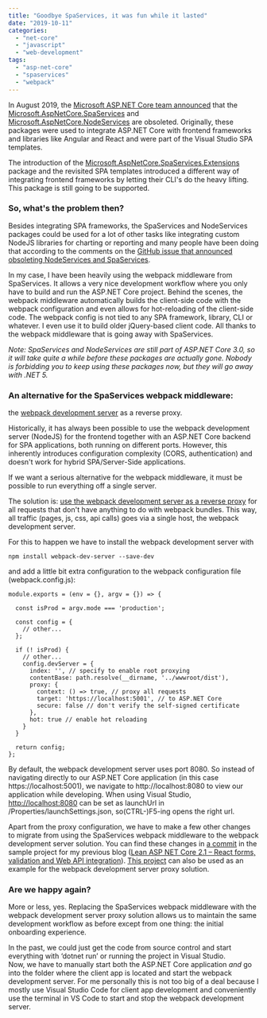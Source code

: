 ```yaml
---
title: "Goodbye SpaServices, it was fun while it lasted"
date: "2019-10-11"
categories: 
  - "net-core"
  - "javascript"
  - "web-development"
tags: 
  - "asp-net-core"
  - "spaservices"
  - "webpack"
---
```


In August 2019, the [Microsoft ASP.NET Core team announced](https://github.com/aspnet/AspNetCore/issues/12890) that the [Microsoft.AspNetCore.SpaServices](https://www.nuget.org/packages/Microsoft.AspNetCore.SpaServices/) and [Microsoft.AspNetCore.NodeServices](https://www.nuget.org/packages/Microsoft.AspNetCore.NodeServices/) are obsoleted. Originally, these packages were used to integrate ASP.NET Core with frontend frameworks and libraries like Angular and React and were part of the Visual Studio SPA templates.

The introduction of the [Microsoft.AspNetCore.SpaServices.Extensions](https://www.nuget.org/packages/Microsoft.AspNetCore.SpaServices.Extensions/) package and the revisited SPA templates introduced a different way of integrating frontend frameworks by letting their CLI's do the heavy lifting. This package is still going to be supported.

### So, what's the problem then?

Besides integrating SPA frameworks, the SpaServices and NodeServices packages could be used for a lot of other tasks like integrating custom NodeJS libraries for charting or reporting and many people have been doing that according to the comments on the [GitHub issue that announced obsoleting NodeServices and SpaServices](https://github.com/aspnet/AspNetCore/issues/12890).

In my case, I have been heavily using the webpack middleware from SpaServices. It allows a very nice development workflow where you only have to build and run the ASP.NET Core project. Behind the scenes, the webpack middleware automatically builds the client-side code with the webpack configuration and even allows for hot-reloading of the client-side code. The webpack config is not tied to any SPA framework, library, CLI or whatever. I even use it to build older jQuery-based client code. All thanks to the webpack middleware that is going away with SpaServices.

_Note: SpaServices and NodeServices are still part of ASP.NET Core 3.0, so it will take quite a while before these packages are actually gone. Nobody is forbidding you to keep using these packages now, but they will go away with .NET 5._

### An alternative for the SpaServices webpack middleware:  
the [webpack development server](https://webpack.js.org/configuration/dev-server/) as a reverse proxy.

Historically, it has always been possible to use the webpack development server (NodeJS) for the frontend together with an ASP.NET Core backend for SPA applications, both running on different ports. However, this inherently introduces configuration complexity (CORS, authentication) and doesn't work for hybrid SPA/Server-Side applications.

If we want a serious alternative for the webpack middleware, it must be possible to run everything off a single server.

The solution is: [use the webpack development server as a reverse proxy](https://medium.com/@drgenejones/proxying-an-external-api-with-webpack-serve-code-and-a-restful-data-from-separate-endpoints-4da9b8daf430) for all requests that don't have anything to do with webpack bundles. This way, all traffic (pages, js, css, api calls) goes via a single host, the webpack development server.

For this to happen we have to install the webpack development server with

```
npm install webpack-dev-server --save-dev

```

and add a little bit extra configuration to the webpack configuration file (webpack.config.js):

```
module.exports = (env = {}, argv = {}) => {
  
  const isProd = argv.mode === 'production';

  const config = {
    // other...
  };

  if (! isProd) {
    // other...
    config.devServer = {
      index: '', // specify to enable root proxying
      contentBase: path.resolve(__dirname, '../wwwroot/dist'),
      proxy: {
        context: () => true, // proxy all requests
        target: 'https://localhost:5001', // to ASP.NET Core
        secure: false // don't verify the self-signed certificate
      },
      hot: true // enable hot reloading
    }
  }

  return config;
};
```

By default, the webpack development server uses port 8080. So instead of navigating directly to our ASP.NET Core application (in this case https://localhost:5001), we navigate to http://localhost:8080 to view our application while developing. When using Visual Studio, [http://localhost:8080](http://localhost:8080) can be set as launchUrl in /Properties/launchSettings.json, so(CTRL-)F5-ing opens the right url.

Apart from the proxy configuration, we have to make a few other changes to migrate from using the SpaServices webpack middleware to the webpack development server solution. You can find these changes in [a commit](https://github.com/martijnboland/LeanAspNetCore-React/commit/52c2fa0f00bc23a7507ee077d5fa88f0325b9686) in the sample project for my previous blog ([Lean ASP NET Core 2.1 – React forms, validation and Web API integration](https://blogs.taiga.nl/martijn/2018/08/13/lean-asp-net-core-2-1-react-forms-validation-and-web-api-integration/)). [This project](https://github.com/martijnboland/LeanAspNetCore-React) can also be used as an example for the webpack development server proxy solution.

### Are we happy again?

More or less, yes. Replacing the SpaServices webpack middleware with the webpack development server proxy solution allows us to maintain the same development workflow as before except from one thing: the initial onboarding experience.

In the past, we could just get the code from source control and start everything with ‘dotnet run’ or running the project in Visual Studio.  
Now, we have to manually start both the ASP.NET Core application _and_ go into the folder where the client app is located and start the webpack development server. For me personally this is not too big of a deal because I mostly use Visual Studio Code for client app development and conveniently use the terminal in VS Code to start and stop the webpack development server.
